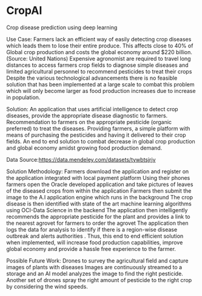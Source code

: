# CropAI
Crop disease prediction using deep learning

Use Case:
Farmers lack an efficient way of easily detecting crop diseases which leads them to lose their entire produce. This affects close to 40% of Global crop production and costs the global economy around $220 billion. (Source: United Nations) Expensive agronomist are required to travel long distances to access farmers crop fields to diagnose simple diseases and limited agricultural personnel to recommend pesticides to treat their crops
Despite the various technological advancements there is no feasible solution that has been implemented at a large scale to combat this problem which will only become larger as food production increases due to increase in population.

Solution:
An application that uses artificial intelligence to detect crop diseases, provide the appropriate disease diagnostic to farmers.
Recommendation to farmers on the appropriate pesticide (organic preferred) to treat the diseases.
Providing farmers, a simple platform with means of purchasing the pesticides and having it delivered to their crop fields.
An end to end solution to combat decrease in global crop production and global economy amidst growing food production demand.

Data Source:https://data.mendeley.com/datasets/tywbtsjrjv

Solution Methodology:
Farmers download the application and register on the application integrated with local payment platform
Using their phones farmers open the Oracle developed application and take pictures of leaves of the diseased crops from within the application
Farmers then submit the image to the A.I application engine which runs in the background 
The crop disease is then identified with state of the art machine learning algorithms using OCI-Data Science in the backend
The application then intelligently recommends the appropriate pesticide for the plant and provides a link to the nearest agrovet for farmers to order the agrovet
The application then logs the data for analysis to identify if there is a region-wise disease outbreak and alerts authorities .
Thus, this end to end efficient solution when implemented, will increase food production capabilities, improve global economy and provide a hassle free experience to the farmer.


Possible Future Work:
Drones to survey the agricultural field and capture images of plants with diseases
Images are continuously streamed to a storage and an AI model analyzes the image to find the right pesticide.
Another set of drones spray the right amount of pesticide to the right crop by considering the wind speeds.



